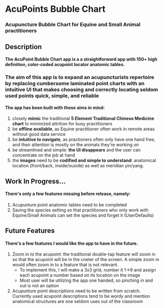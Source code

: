 #  AcuPoints Bubble Chart

### Acupuncture Bubble Chart for Equine and Small Animal practitioners

## Description
#### The AcuPoint Bubble Chart app is a a straightforward app with 150+ high definition, color-coded acupoint locator anatomic tables.
### The aim of this app is to expand an acupuncturists repertoire by replacing cumbersome laminated point charts with an intuitive UI that makes choosing and correctly locating seldom used points quick, simple, and reliable
#### The app has been built with these aims in mind:
1. closely **mimic** the traditional **5 Element Traditional Chinese Medicine chart** to minimized attrition for busy practitioners
2. be **offline available**, as Equine practitioner often work in remote areas without good data service
3. be **intuitive to navigate**, as practioners often only have one hand free, and their attention is mostly on the animals they're working on
4. be streamlined and simple: **the UI disappears** and the user can concentrate on the job at hand
5. the **images** need to be **codified and simple to understand**: anatomical location (front/back, inside/ouside) as well as meridian yin/yang.

## Work In Progress...
#### There's only a few features missing before release, namely:
1. Acupunture point anatomic tables need to be completed
2. Saving the species setting so that practitioners who only work with Equine/Small Animals can set the species and forget it (UserDefaults)

## Future Features
#### There's a few features I would like the app to have in the future.
1. Zoom in to the acupoint: the traditional double-tap feature will zoom in so that the acupoint will be in the cneter of the screen. A simple zoom in would often zoom in to a feature that is not relevant.
   - To implement this, I will make a 3x3 grid, number it 1->9 and assign each acupoint a number based on its location on the image
   - Most user will be utilizing the app one handed, so pinching in and out is not an option
2. Acupunture point descriptions need to be written from scratch. Currently used acupoint descriptions tend to be wordy and mention anatomical structures are one seldom uses out of the classroom
